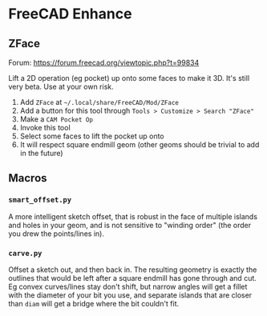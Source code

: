 # FreeCAD Enhance

## ZFace

Forum: https://forum.freecad.org/viewtopic.php?t=99834

Lift a 2D operation (eg pocket) up onto some faces to make it 3D. It's still very beta. Use at your own risk.

1. Add `ZFace` at `~/.local/share/FreeCAD/Mod/ZFace`
2. Add a button for this tool through `Tools > Customize > Search "ZFace"`
3. Make a `CAM Pocket Op`
4. Invoke this tool
5. Select some faces to lift the pocket up onto
6. It will respect square endmill geom (other geoms should be trivial to add in the future)


## Macros

### `smart_offset.py`

A more intelligent sketch offset, that is robust in the face of multiple islands and holes in your geom, and is not sensitive to "winding order" (the order you drew the points/lines in).

### `carve.py`

Offset a sketch out, and then back in. The resulting geometry is exactly the outlines that would be left after a square endmill has gone through and cut. Eg convex curves/lines stay don't shift, but narrow angles will get a fillet with the diameter of your bit you use, and separate islands that are closer than `diam` will get a bridge where the bit couldn't fit.
